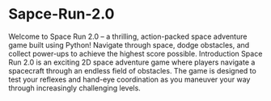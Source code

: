 # Sapce-Run-2.0

Welcome to Space Run 2.0 – a thrilling, action-packed space adventure game built using Python! Navigate through space, dodge obstacles, and collect power-ups to achieve the highest score possible.
Introduction
Space Run 2.0 is an exciting 2D space adventure game where players navigate a spacecraft through an endless field of obstacles. The game is designed to test your reflexes and hand-eye coordination as you maneuver your way through increasingly challenging levels.
